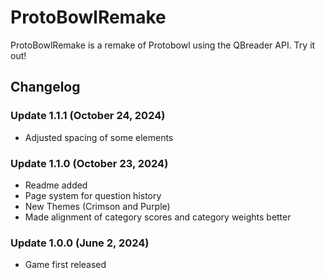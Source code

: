 # ProtoBowlRemake
ProtoBowlRemake is a remake of Protobowl using the QBreader API. Try it out!

## Changelog
### Update 1.1.1 (October 24, 2024)
- Adjusted spacing of some elements
### Update 1.1.0 (October 23, 2024)
- Readme added
- Page system for question history
- New Themes (Crimson and Purple)
- Made alignment of category scores and category weights better
### Update 1.0.0 (June 2, 2024)
- Game first released